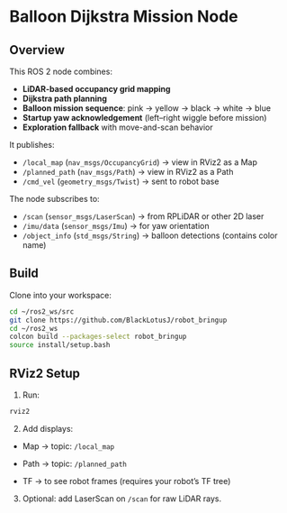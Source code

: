 # Balloon Dijkstra Mission Node

## Overview
This ROS 2 node combines:
- **LiDAR-based occupancy grid mapping**
- **Dijkstra path planning**
- **Balloon mission sequence**: pink → yellow → black → white → blue
- **Startup yaw acknowledgement** (left–right wiggle before mission)
- **Exploration fallback** with move-and-scan behavior

It publishes:
- `/local_map` (`nav_msgs/OccupancyGrid`) → view in RViz2 as a Map
- `/planned_path` (`nav_msgs/Path`) → view in RViz2 as a Path
- `/cmd_vel` (`geometry_msgs/Twist`) → sent to robot base

The node subscribes to:
- `/scan` (`sensor_msgs/LaserScan`) → from RPLiDAR or other 2D laser
- `/imu/data` (`sensor_msgs/Imu`) → for yaw orientation
- `/object_info` (`std_msgs/String`) → balloon detections (contains color name)

## Build
Clone into your workspace:
```bash
cd ~/ros2_ws/src
git clone https://github.com/BlackLotusJ/robot_bringup
cd ~/ros2_ws
colcon build --packages-select robot_bringup
source install/setup.bash
```
## RViz2 Setup
1. Run:
```bash
rviz2
```
2. Add displays:

- Map → topic: `/local_map`

- Path → topic: `/planned_path`

- TF → to see robot frames (requires your robot’s TF tree)

3. Optional: add LaserScan on `/scan` for raw LiDAR rays.
